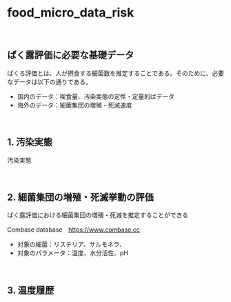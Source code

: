 # food_micro_data_risk
<br />

## ばく露評価に必要な基礎データ
ばくろ評価とは、人が摂食する細菌数を推定することである。そのために、必要なデータは以下の通りである。
- 国内のデータ：喫食量、汚染実態の定性・定量的ばデータ
- 海外のデータ：細菌集団の増殖・死滅速度

<br />

## 1. 汚染実態

汚染実態

<br />

## 2. 細菌集団の増殖・死滅挙動の評価

ばく露評価における細菌集団の増殖・死滅を推定することができる<br>

Combase database　https://www.combase.cc<br>
- 対象の細菌：リステリア、サルモネラ、<br>
- 対象のパラメータ：温度、水分活性、pH<br>

<br />

## 3. 温度履歴

